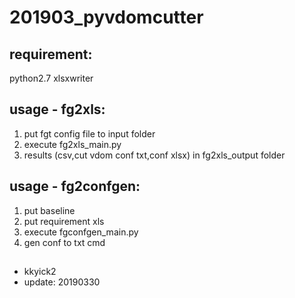 # 201903_pyvdomcutter

## requirement:
python2.7
xlsxwriter

## usage - fg2xls:
1. put fgt config file to input folder
2. execute fg2xls_main.py
3. results (csv,cut vdom conf txt,conf xlsx) in fg2xls_output folder

## usage - fg2confgen:
1. put baseline 
2. put requirement xls
3. execute fgconfgen_main.py
4. gen conf to txt cmd

## 
- kkyick2
- update: 20190330
